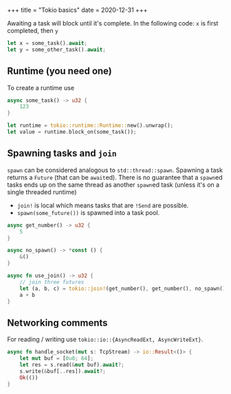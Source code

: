 +++
title = "Tokio basics"
date = 2020-12-31
+++

Awaiting a task will block until it's complete.
In the following code: `x` is first completed, then `y`

```rust
let x = some_task().await;
let y = some_other_task().await;
```

## Runtime (you need one)

To create a runtime use 
```rust
async some_task() -> u32 {
    123
}

let runtime = tokio::runtime::Runtime::new().unwrap();
let value = runtime.block_on(some_task());
```

## Spawning tasks and `join`

`spawn` can be considered analogous to `std::thread::spawn`.
Spawning a task returns a `Future` (that can be `await`ed).
There is no guarantee that a `spawn`ed tasks ends up on the same 
thread as another `spawn`ed task (unless it's on a single threaded runtime)

* `join!` is local which means tasks that are `!Send` are possible.
* `spawn(some_future())` is spawned into a task pool.


```rust
async get_number() -> u32 {
    5
}

async no_spawn() -> *const () {
    &()
}

async fn use_join() -> u32 {
    // join three futures
    let (a, b, c) = tokio::join!(get_number(), get_number(), no_spawn());
    a + b
}
```

## Networking comments

For reading / writing use `tokio::io::{AsyncReadExt, AsyncWriteExt}`.

```rust
async fn handle_socket(mut s: TcpStream) -> io::Result<()> {
    let mut buf = [0u8; 64];
    let res = s.read(&mut buf).await?;
    s.write(&buf[..res]).await?;
    Ok(())
}
```
